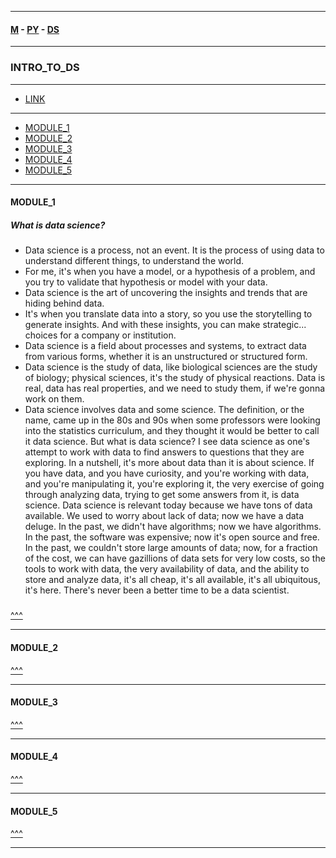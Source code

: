 
---

#### [M](https://github.com/ttltrk/TTT/blob/master/menu.md) - [PY](https://github.com/ttltrk/TTT/blob/master/PY/PY.md) - [DS](https://github.com/ttltrk/TTT/blob/master/PY/PACKAGES/DATA_SCIENCE/DATA_SCIENCE.md)

---

### INTRO_TO_DS

---

* [LINK](#https://courses.cognitiveclass.ai/courses/course-v1:BigDataUniversity+DS0101EN+2016/course/)

---

* [MODULE_1](#MODULE_1)
* [MODULE_2](#MODULE_2)
* [MODULE_3](#MODULE_3)
* [MODULE_4](#MODULE_4)
* [MODULE_5](#MODULE_5)

---

#### MODULE_1

##### What is data science?

- Data science is a process, not an event.
It is the process of using data
to understand different things,
to understand the world.
- For me, it's when you have a model,
or a hypothesis of a problem,
and you try to validate that hypothesis or model
with your data.
- Data science is the art of uncovering
the insights and trends that are hiding behind data.
- It's when you translate data into a story,
so you use the storytelling to generate insights.
And with these insights,
you can make strategic...
choices for a company or institution.
- Data science is a field about processes and systems,
to extract data from various forms,
whether it is an unstructured or structured form.
- Data science is the study of data,
like biological sciences are the study of biology;
physical sciences, it's the study of physical reactions.
Data is real, data has real properties,
and we need to study them,
if we're gonna work on them.
- Data science involves data and some science.
The definition, or the name,
came up in the 80s and 90s when some professors
were looking into the statistics curriculum,
and they thought it would be better to call it data science.
But what is data science?
I see data science as one's attempt to work with data
to find answers to questions that they are exploring.
In a nutshell, it's more about data
than it is about science.
If you have data, and you have curiosity,
and you're working with data,
and you're manipulating it,
you're exploring it,
the very exercise of going through analyzing data,
trying to get some answers from it, is data science.
Data science is relevant today
because we have tons of data available.
We used to worry about lack of data;
now we have a data deluge.
In the past, we didn't have algorithms;
now we have algorithms.
In the past, the software was expensive;
now it's open source and free.
In the past, we couldn't store large amounts of data;
now, for a fraction of the cost,
we can have gazillions of data sets for very low costs,
so the tools to work with data,
the very availability of data,
and the ability to store and analyze data,
it's all cheap, it's all available,
it's all ubiquitous, it's here.
There's never been a better time to be a data scientist.

#####

#####

#####

#####

[^^^](#INTRO_TO_DS)

---

#### MODULE_2

[^^^](#INTRO_TO_DS)

---

#### MODULE_3

[^^^](#INTRO_TO_DS)

---

#### MODULE_4

[^^^](#INTRO_TO_DS)

---

#### MODULE_5

[^^^](#INTRO_TO_DS)

---

